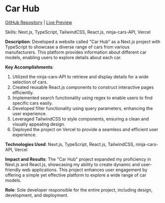 # Car Hub

[GitHub Repository](https://github.com/Shivani-Challagulla/cars-rental) | [Live Preview](https://cars-showroom-one.vercel.app)

Skills: Next.js, TypeScript, TailwindCSS, React.js, ninja-cars-API, Vercel

**Description**: Developed a website called "Car Hub" as a Next.js project with TypeScript to showcase a diverse range of cars from various manufacturers. This platform provides information about different car models, enabling users to explore details about each car.

**Key Accomplishments**:

1. Utilized the ninja-cars-API to retrieve and display details for a wide selection of cars.
2. Created reusable React.js components to construct interactive pages efficiently.
3. Implemented search functionality using regex to enable users to find specific cars easily.
4. Developed filter functionality using query parameters, enhancing the user experience.
5. Leveraged TailwindCSS to style components, ensuring a clean and visually appealing design.
6. Deployed the project on Vercel to provide a seamless and efficient user experience.

**Technologies Used**: Next.js, TypeScript, React.js, TailwindCSS, ninja-cars-API, Vercel

**Impact and Results**: The "Car Hub" project expanded my proficiency in Next.js and React.js, showcasing my ability to create dynamic and user-friendly web applications. This project enhances user engagement by offering a simple yet effective platform to explore a wide range of car models.

**Role**: Sole developer responsible for the entire project, including design, development, and deployment.
